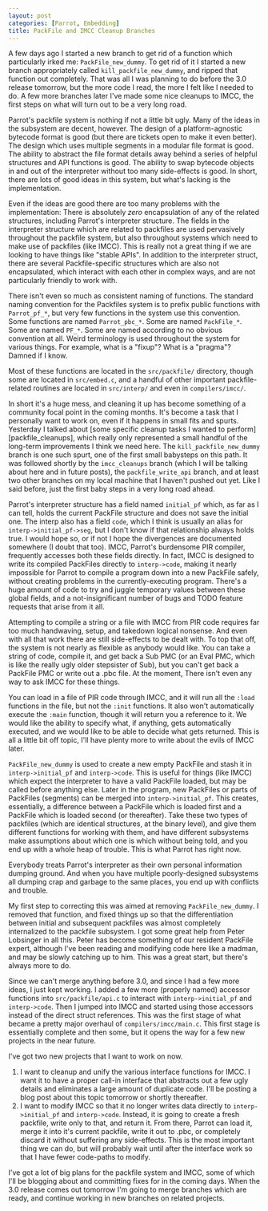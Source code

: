 ```yaml
---
layout: post
categories: [Parrot, Embedding]
title: PackFile and IMCC Cleanup Branches
---
```


A few days ago I started a new branch to get rid of a function which
particularly irked me: `PackFile_new_dummy`. To get rid of it I started a new
branch appropriately called `kill_packfile_new_dummy`, and ripped that
function out completely. That was all I was planning to do before the 3.0
release tomorrow, but the more code I read, the more I felt like I needed to
do. A few more branches later I've made some nice cleanups to IMCC, the first
steps on what will turn out to be a very long road.

Parrot's packfile system is nothing if not a little bit ugly. Many of the
ideas in the subsystem are decent, however. The design of a platform-agnostic
bytecode format is good (but there are tickets open to make it even better).
The design which uses multiple segments in a modular file format is good. The
ability to abstract the file format details away behind a series of helpful
structures and API functions is good. The ability to swap bytecode objects in
and out of the interpreter without too many side-effects is good. In short,
there are lots of good ideas in this system, but what's lacking is the
implementation.

Even if the ideas are good there are too many problems with the
implementation: There is absolutely *zero* encapsulation of any of the related
structures, including Parrot's interpreter structure. The fields in the
interpreter structure which are related to packfiles are used pervasively
throughout the packfile system, but also throughout systems which need to make
use of packfiles (like IMCC). This is really not a great thing if we are
looking to have things like "stable APIs". In addition to the interpreter
struct, there are several Packfile-specific structures which are also not
encapsulated, which interact with each other in complex ways, and are not
particularly friendly to work with.

There isn't even so much as consistent naming of functions. The standard
naming convention for the Packfiles system is to prefix public functions with
`Parrot_pf_*`, but very few functions in the system use this convention. Some
functions are named `Parrot_pbc_*`. Some are named `PackFile_*`. Some are
named `PF_*`. Some are named according to no obvious convention at all. Weird
terminology is used throughout the system for various things. For example,
what is a "fixup"? What is a "pragma"? Damned if I know.

Most of these functions are located in the `src/packfile/` directory, though
some are located in `src/embed.c`, and a handful of other important
packfile-related routines are located in `src/interp/` and even in
`compilers/imcc/`.

In short it's a huge mess, and cleaning it up has become something of a
community focal point in the coming months. It's become a task that I
personally want to work on, even if it happens in small fits and spurts. 
Yesterday I talked about 
[some specific cleanup tasks I wanted to perform][packfile_cleanups], which
really only represented a small handful of the long-term improvements I think
we need here. The `kill_packfile_new_dummy` branch is one such spurt, one of
the first small babysteps on this path. It was followed shortly by the
`imcc_cleanups` branch (which I will be talking about here and in future
posts), the `packfile_write_api` branch, and at least two other branches
on my local machine that I haven't pushed out yet. Like I said before, just
the first baby steps in a very long road ahead.

[packfile_cleanup]: http://whiteknight.github.com/2011/01/15/packfile_changes_and_compilers.html

Parrot's interpreter structure has a field named `initial_pf` which, as far as
I can tell, holds the current PackFile structure and does not save the initial
one. The interp also has a field `code`, which I think is usually an alias for
`interp->initial_pf->seg`, but I don't know if that relationship always holds
true. I would hope so, or if not I hope the divergences are documented
somewhere (I doubt that too). IMCC, Parrot's burdensome PIR compiler,
frequently accesses both these fields directly. In fact, IMCC is designed to
write its compiled PackFiles directly to `interp->code`, making it nearly
impossible for Parrot to compile a program down into a new PackFile safely,
without creating problems in the currently-executing program. There's a huge
amount of code to try and juggle temporary values between these global fields,
and a not-insignificant number of bugs and TODO feature requests that arise
from it all.

Attempting to compile a string or a file with IMCC from PIR code requires far
too much handwaving, setup, and takedown logical nonsense. And even with all
that work there are still side-effects to be dealt with. To top that off, the
system is not nearly as flexible as anybody would like. You can take a string
of code, compile it, and get back a Sub PMC (or an Eval PMC, which is like the
really ugly older stepsister of Sub), but you can't get back a PackFile PMC or
write out a .pbc file. At the moment, There isn't even any way to ask IMCC
for these things.

You can load in a file of PIR code through IMCC, and it will run all the
`:load` functions in the file, but not the `:init` functions. It also won't
automatically execute the `:main` function, though it will return you a
reference to it. We would like the ability to specify what, if anything, gets
automatically executed, and we would like to be able to decide what gets
returned. This is all a little bit off topic, I'll have plenty more to write
about the evils of IMCC later.

`PackFile_new_dummy` is used to create a new empty PackFile and stash it in
`interp->initial_pf` and `interp->code`. This is useful for things (like IMCC)
which expect the interpreter to have a valid PackFile loaded, but may be
called before anything else. Later in the program, new PackFiles or parts of
PackFiles (segments) can be merged into `interp->initial_pf`. This creates,
essentially, a difference between a PackFile which is loaded first and a
PackFile which is loaded second (or thereafter). Take these two types of
packfiles (which are identical structures, at the binary level), and give them
different functions for working with them, and have different subsystems make
assumptions about which one is which without being told, and you end up with a
whole heap of trouble. This is what Parrot has right now.

Everybody treats Parrot's interpreter as their own personal information
dumping ground. And when you have multiple poorly-designed subsystems all
dumping crap and garbage to the same places, you end up with conflicts and
trouble.

My first step to correcting this was aimed at removing `PackFile_new_dummy`. I
removed that function, and fixed things up so that the differentiation between
initial and subsequent packfiles was almost completely internalized to the
packfile subsystem. I got some great help from Peter Lobsinger in all this.
Peter has become something of our resident PackFile expert, although I've been
reading and modifying code here like a madman, and may be slowly catching up
to him. This was a great start, but there's always more to do.

Since we can't merge anything before 3.0, and since I had a few more ideas, I
just kept working. I added a few more (properly named) accessor functions into
`src/packfile/api.c` to interact with `interp->initial_pf` and `interp->code`.
Then I jumped into IMCC and started using those accessors instead of the
direct struct references. This was the first stage of what became a pretty
major overhaul of `compilers/imcc/main.c`. This first stage is essentially
complete and then some, but it opens the way for a few new projects in the
near future.

I've got two new projects that I want to work on now.

1. I want to cleanup and unify the various interface functions for IMCC. I
   want it to have a proper call-in interface that abstracts out a few
   ugly details and eliminates a large amount of duplicate code. I'll be
   posting a blog post about this topic tomorrow or shortly thereafter.
2. I want to modify IMCC so that it no longer writes data directly to
   `interp->initial_pf` and `interp->code`. Instead, it is going to create a
   fresh packfile, write only to that, and return it. From there, Parrot can
   load it, merge it into it's current packfile, write it out to .pbc, or
   completely discard it without suffering any side-effects. This is the most
   important thing we can do, but will probably wait until after the interface
   work so that I have fewer code-paths to modify.
  
I've got a lot of big plans for the packfile system and IMCC, some of which
I'll be blogging about and committing fixes for in the coming days. When the
3.0 release comes out tomorrow I'm going to merge branches which are ready,
and continue working in new branches on related projects. 